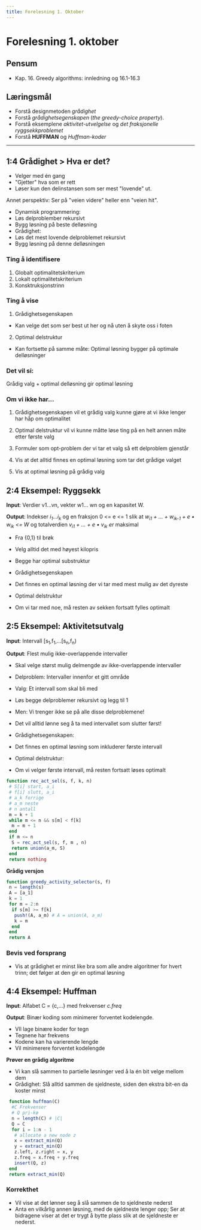 ```yaml
---
title: Forelesning 1. Oktober
---
```

# Forelesning 1. oktober


## Pensum
- Kap. 16. Greedy algorithms: innledning og 16.1-16.3

## Læringsmål
- Forstå designmetoden _grådighet_
- Forstå _grådighetsegenskapen_ (_the greedy-choice property_).
- Forstå eksemplene _aktivitet-utvelgelse_ og _det fraksjonelle ryggsekkproblemet_
- Forstå __HUFFMAN__ og _Huffman-koder_

---

## 1:4 Grådighet > Hva er det?
- Velger med én gang
- "Gjetter" hva som er rett
- Løser kun den delinstansen som ser mest "lovende" ut.

Annet perspektiv: Ser på "veien videre" heller enn "veien hit".

- Dynamisk programmering:
 - Løs delproblember rekursivt
 - Bygg løsning på beste delløsning
- Grådighet:
 - Løs det mest lovende delproblemet rekursivt
 - Bygg løsning på denne delløsningen

### Ting å identifisere
1. Globalt optimalitetskriterium
2. Lokalt optimalitetskriterium
3. Konsktruksjonstrinn

### Ting å vise
1. Grådighetsegenskapen
 - Kan velge det som ser best ut her og nå uten å skyte oss i foten
2. Optimal delstruktur
 - Kan fortsette på samme måte: Optimal løsning bygger på optimale delløsninger

### Det vil si:
Grådig valg + optimal delløsning gir optimal løsning

### Om vi ikke har...
1. Grådighetsegenskapen vil et grådig valg kunne gjøre at vi ikke lenger har håp om optimalitet
2. Optimal delstruktur vil vi kunne måtte løse ting på en helt annen måte etter første valg



1. Formuler som opt-problem der vi tar et valg så ett delproblem gjenstår
2. Vis at det alltid finnes en optimal løsning som tar det grådige valget
3. Vis at optimal løsning på grådig valg

## 2:4 Eksempel: Ryggsekk
__Input__: Verdier v1...vn, vekter w1... wn og en kapasitet W.

__Output__: Indekser _i<sub>1</sub>...i<sub>k</sub>_ og en fraksjon 0 <= e <= 1 slik at _w<sub>i1</sub> + ... + w<sub>ik-1</sub> + e • w<sub>ik</sub> <= W_ og totalverdien _v<sub>i1</sub> + ... + e • v<sub>ik</sub> er_ maksimal

- Fra {0,1} til brøk
 - Velg alltid det med høyest kilopris
 - Begge har optimal substruktur


- Grådighetsegenskapen
 - Det finnes en optimal løsning der vi tar med mest mulig av det dyreste
- Optimal delstruktur
 - Om vi tar med noe, må resten av sekken fortsatt fylles optimalt

## 2:5 Eksempel: Aktivitetsutvalg

__Input__: Intervall [s<sub>1</sub>,f<sub>1</sub>,...[s<sub>n</sub>,f<sub>n</sub>)

__Output__: Flest mulig ikke-overlappende intervaller


- Skal velge størst mulig delmengde av ikke-overlappende intervaller
- Delproblem: Intervaller innenfor et gitt område
- Valg: Et intervall som skal bli med
 - Løs begge delproblemer rekursivt og legg til 1
- Men: Vi trenger ikke se på alle disse delproblemene!
 - Det vil alltid lønne seg å ta med intervallet som slutter først!


- Grådighetsegenskapen:
 - Det finnes en optimal løsning som inkluderer første intervall
- Optimal delstruktur:
 - Om vi velger første intervall, må resten fortsatt løses optimalt


```julia
function rec_act_sel(s, f, k, n)
 # S[i] start, a_i
 # f[i] slutt, a_i
 # a_k forrige
 # a_m neste
 # n antall
 m = k + 1
 while m <= n && s[m] < f[k]
  m = m + 1
 end
 if m <= n
  S = rec_act_sel(s, f, m , n)
  return union(a_m, S)
 end
 return nothing
```

__Grådig versjon__
```julia
function greedy_activity_selector(s, f)
 n = length(s)
 A = [a_1]
 k = 1
 for m = 2:n
  if s[m] >= f[k]
   push!(A, a_m) # A = union(A, a_m)
   k = m
  end
 end
 return A
```

### Bevis ved forsprang
- Vis at grådighet er minst like bra som alle andre algoritmer for hvert trinn; det følger at den gir en optimal løsning

## 4:4 Eksempel: Huffman
__Input__: Alfabet C = {c,...} med frekvenser _c.freq_

__Output__: Binær koding som minimerer forventet kodelengde.

- VIl lage binære koder for tegn
- Tegnene har frekvens
- Kodene kan ha varierende lengde
- Vil minimerere forventet kodelengde

__Prøver en grådig algoritme__
- Vi kan slå sammen to partielle løsninger ved å la én bit velge mellom dem
- Grådighet: Slå alltid sammen de sjeldneste, siden den ekstra bit-en da koster minst

```julia
 function huffman(C)
  #C Frekvenser
  # Q pri-kø
  n = length(C) # |C|
  Q = C
  for i = 1:n - 1
   # allocate a new node z
   x = extract_min(Q)
   y = extract_min(Q)
   z.left, z.right = x, y
   z.freq = x.freq + y.freq
   insert(Q, z)
 end
 return extract_min(Q)
```

### Korrekthet
- Vil vise at det lønner seg å slå sammen de to sjeldneste nederst
 - Anta en vilkårlig annen løsning, med de sjeldneste lenger opp; Ser at bidragene viser at det er trygt å bytte plass slik at de sjeldneste er nederst.

